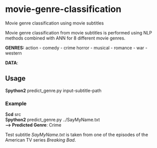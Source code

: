 # movie-genre-classification
Movie genre classification using movie subtitles

Movie genre classification from movie subtitles is performed using NLP methods combined with ANN for 8 different movie genres.
  
**GENRES:** action - comedy - crime horror - musical - romance - war - western  
  
**DATA**: 
             
## Usage  
$**python2**  predict_genre.py  input-subtitle-path  
  
### Example  
$**cd**  src  
$**python2**  predict_genre.py  ../SayMyName.txt  
**--> Predicted Genre**: Crime  
   
Test subtitle *SayMyName.txt* is taken from one of the episodes of the American TV series *Breaking Bad*.  
